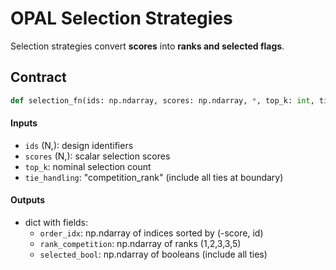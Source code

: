 # OPAL Selection Strategies

Selection strategies convert **scores** into **ranks and selected flags**.

## Contract

```python
def selection_fn(ids: np.ndarray, scores: np.ndarray, *, top_k: int, tie_handling: str = "competition_rank") -> dict
```

#### Inputs

- `ids` (N,): design identifiers
- `scores` (N,): scalar selection scores
- `top_k`: nominal selection count
- `tie_handling`: "competition_rank" (include all ties at boundary)

#### Outputs

- dict with fields:
    - `order_idx`: np.ndarray of indices sorted by (-score, id)
    - `rank_competition`: np.ndarray of ranks (1,2,3,3,5)
    - `selected_bool`: np.ndarray of booleans (include all ties)